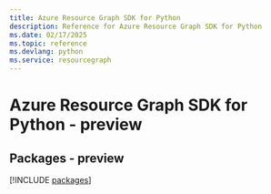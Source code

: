```yaml
---
title: Azure Resource Graph SDK for Python
description: Reference for Azure Resource Graph SDK for Python
ms.date: 02/17/2025
ms.topic: reference
ms.devlang: python
ms.service: resourcegraph
---
```

# Azure Resource Graph SDK for Python - preview
## Packages - preview
[!INCLUDE [packages](resource-graph-index.md)]
